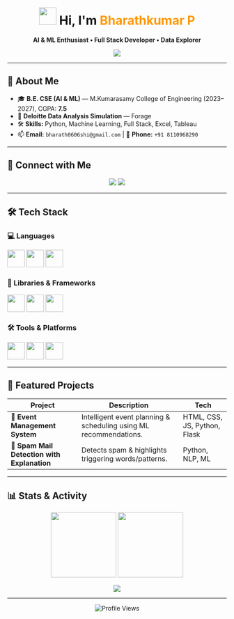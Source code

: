 <h1 align="center">
  <img src="https://media.giphy.com/media/hvRJCLFzcasrR4ia7z/giphy.gif" width="40"> Hi, I'm <span style="color:#ff9800;">Bharathkumar P</span>  
</h1>

<p align="center">
  <b>AI & ML Enthusiast • Full Stack Developer • Data Explorer</b>
</p>

<p align="center">
  <img src="https://readme-typing-svg.herokuapp.com?font=Fira+Code&duration=3000&pause=1000&color=F75C7E&center=true&vCenter=true&width=500&lines=AI+%26+ML+Engineer;Full+Stack+Developer;Data+Driven+Decision+Maker;Lifelong+Learner+%26+Innovator" />
</p>

---

## 🌟 About Me  

- 🎓 **B.E. CSE (AI & ML)** — M.Kumarasamy College of Engineering (2023–2027), CGPA: **7.5**  
- 💼 **Deloitte Data Analysis Simulation** — Forage  
- 🛠 **Skills:** Python, Machine Learning, Full Stack, Excel, Tableau  
- 📫 **Email:** `bharath0606shi@gmail.com` | 📱 **Phone:** `+91 8110968290`  

---

## 🔗 Connect with Me  

<p align="center">
  <a href="#"><img src="https://img.shields.io/badge/LinkedIn-BharathkumarP-blue?style=for-the-badge&logo=linkedin&logoColor=white" /></a>
  <a href="#"><img src="https://img.shields.io/badge/GitHub-bharath0606-333?style=for-the-badge&logo=github" /></a>
</p>

---

## 🛠 Tech Stack  

### 💻 Languages  
<p>
<img src="https://img.icons8.com/color/48/python.png" height="40"/> 
<img src="https://img.icons8.com/color/48/html-5.png" height="40"/> 
<img src="https://img.icons8.com/color/48/javascript.png" height="40"/> 
</p>

### 🧠 Libraries & Frameworks  
<p>
<img src="https://img.icons8.com/color/48/numpy.png" height="40"/> 
<img src="https://img.icons8.com/color/48/pandas.png" height="40"/> 
<img src="https://upload.wikimedia.org/wikipedia/commons/thumb/8/84/Matplotlib_icon.svg/128px-Matplotlib_icon.svg.png" height="40"/> 
</p>

### 🛠 Tools & Platforms  
<p>
<img src="https://img.icons8.com/color/48/microsoft-excel-2019--v1.png" height="40"/> 
<img src="https://img.icons8.com/color/48/tableau-software.png" height="40"/> 
<img src="https://img.icons8.com/color/48/visual-studio-code-2019.png" height="40"/> 
</p>

---

## 🚀 Featured Projects  

| Project | Description | Tech |
|---------|-------------|------|
| 🎉 **Event Management System** | Intelligent event planning & scheduling using ML recommendations. | HTML, CSS, JS, Python, Flask |
| 📩 **Spam Mail Detection with Explanation** | Detects spam & highlights triggering words/patterns. | Python, NLP, ML |

---

## 📊 Stats & Activity  

<p align="center">
<img src="https://github-readme-stats.vercel.app/api?username=bharath0606&show_icons=true&theme=tokyonight" height="150"/>  
<img src="https://github-readme-stats.vercel.app/api/top-langs/?username=bharath0606&layout=compact&theme=tokyonight" height="150"/>  
</p>

<p align="center">
<img src="https://github-readme-activity-graph.vercel.app/graph?username=bharath0606&bg_color=0f2d3d&color=1cadfb&line=1cadfb&point=1cadfb&area=true&hide_border=true" />
</p>

---

<p align="center">
  <img src="https://komarev.com/ghpvc/?username=bharath0606&label=Profile%20Views&color=ff69b4&style=flat" alt="Profile Views" />
</p>

